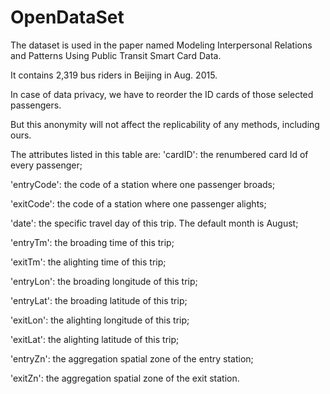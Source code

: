 # OpenDataSet

The dataset is used in the paper named Modeling Interpersonal Relations and Patterns Using
Public Transit Smart Card Data. 

It contains 2,319 bus riders in Beijing in Aug. 2015. 

In case of data privacy, we have to reorder the ID cards of those selected passengers. 

But this anonymity will not affect the replicability of any methods, including ours. 

The attributes listed in this table are: 
'cardID': the renumbered card Id of every passenger; 

'entryCode': the code of a station where one passenger broads; 

'exitCode': the code of a station where one passenger alights; 

'date': the specific travel day of this trip. The default month is August; 

'entryTm': the broading time of this trip;

'exitTm': the alighting time of this trip;

'entryLon': the broading longitude of this trip;

'entryLat': the broading latitude of this trip;

'exitLon': the alighting longitude of this trip;

'exitLat': the alighting latitude of this trip;

'entryZn':  the aggregation spatial zone of the entry station;

'exitZn':  the aggregation spatial zone of the exit station.

